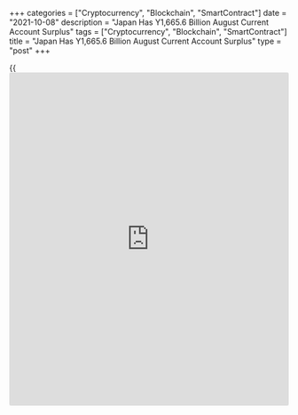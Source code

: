 +++
categories = ["Cryptocurrency", "Blockchain", "SmartContract"]
date = "2021-10-08"
description = "Japan Has Y1,665.6 Billion August Current Account Surplus"
tags = ["Cryptocurrency", "Blockchain", "SmartContract"]
title = "Japan Has Y1,665.6 Billion August Current Account Surplus"
type = "post"
+++

{{<iframe id="large-banner" src="https://www.bounty.group/#slide=28.0" width="100%" height="600" scrolling="no" style="border: 0px solid rgb(216, 221, 230); border-radius: 3px;">}}

Japan posted a current account surplus of 1,665.6 billion yen in August,
the Ministry of Finance said on Friday.

That exceeded expectations for a surplus of 1,540.9 billion yen and was
down from the 1,910.8 billion yen surplus in July.

Imports were up 45.9 percent on year to 6,886.2 billion yen, while
exports jumped an annual 27.1 percent to 6,513.8 billion yen for a trade
deficit of 372.4 billion yen.

The capital account showed a deficit of 11.7 billion yen in August,
while the financial account saw a surplus of 812.0 billion yen.

For comments and feedback [contact](https://www.playgroundfx.com/contact/): editorial@rtt[news](https://www.letsplayfx.com/blog/forex-news-website/).com

[Economic News][1]

 **What parts of the world are seeing the best (and worst) economic
performances lately? Click[here][2] to check out our [Econ Scorecard][2]
and find out! See up-to-the-moment [ranking](https://www.playgroundfx.com/blog/crypto-exchange-ranking/)s for the best and worst
performers in [GDP][3], [unemployment rate][4], [inflation][5] and much
more.**

   1. www.rtt[news](https://www.letsplayfx.com/blog/forex-news-website/).com/Content/EconomicNews.aspx
   2. www.rtt[news](https://www.letsplayfx.com/blog/forex-news-website/).com/economic-scorecard/world-rank/PPI/highest-performance.aspx
   3. www.rtt[news](https://www.letsplayfx.com/blog/forex-news-website/).com/economic-scorecard/world-rank/GDP/highest-performance.aspx
   4. www.rtt[news](https://www.letsplayfx.com/blog/forex-news-website/).com/economic-scorecard/world-rank/unemployment-rate/lowest-performance.aspx
   5. www.rtt[news](https://www.letsplayfx.com/blog/forex-news-website/).com/economic-scorecard/world-rank/CPI/highest-performance.aspx